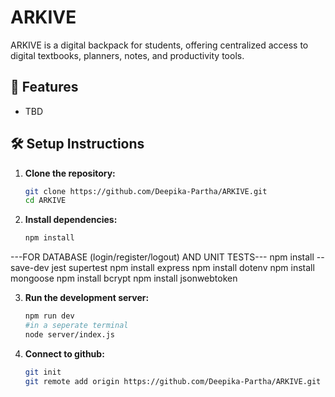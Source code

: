 # ARKIVE

ARKIVE is a digital backpack for students, offering centralized access to digital textbooks, planners, notes, and productivity tools.

## 🚀 Features

- TBD

## 🛠️ Setup Instructions

1. **Clone the repository:**

   ```bash
   git clone https://github.com/Deepika-Partha/ARKIVE.git
   cd ARKIVE
   
2. **Install dependencies:**

   ```bash
   npm install


---FOR DATABASE (login/register/logout) AND UNIT TESTS---
   npm install --save-dev jest supertest
   npm install express
   npm install dotenv
   npm install mongoose
   npm install bcrypt
   npm install jsonwebtoken

3. **Run the development server:**

   ```bash
   npm run dev
   #in a seperate terminal
   node server/index.js


4. **Connect to github:**

   ```bash
   git init
   git remote add origin https://github.com/Deepika-Partha/ARKIVE.git
   

